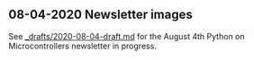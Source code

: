 ## 08-04-2020 Newsletter images

See [_drafts/2020-08-04-draft.md](../../_drafts/2020-08-04-draft.md) for the August 4th Python on Microcontrollers newsletter in progress.
